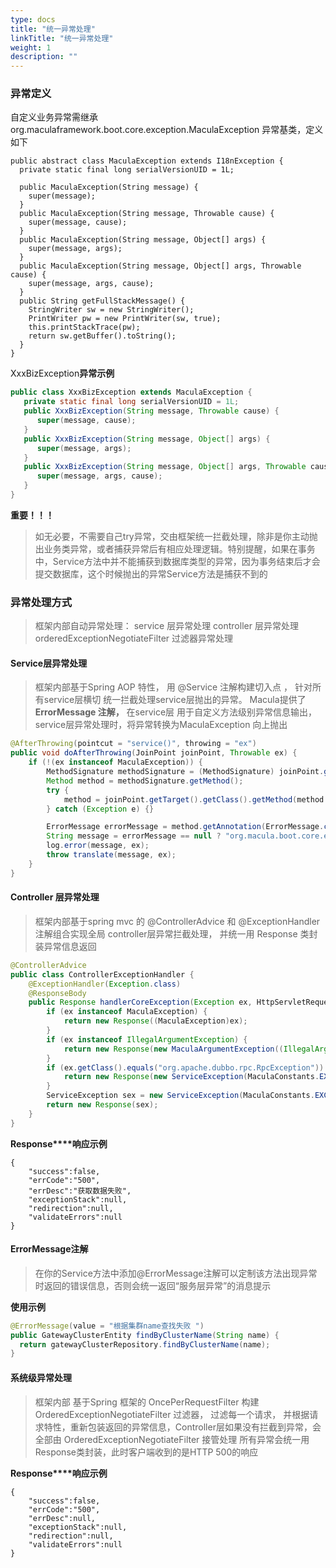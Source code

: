 ```yaml
---
type: docs
title: "统一异常处理"
linkTitle: "统一异常处理"
weight: 1
description: ""
---
```


### **异常定义**
  自定义业务异常需继承 org.maculaframework.boot.core.exception.MaculaException 异常基类，定义如下
```plain
public abstract class MaculaException extends I18nException {
  private static final long serialVersionUID = 1L;

  public MaculaException(String message) {
    super(message);
  }
  public MaculaException(String message, Throwable cause) {
    super(message, cause);
  }
  public MaculaException(String message, Object[] args) {
    super(message, args);
  }
  public MaculaException(String message, Object[] args, Throwable cause) {
    super(message, args, cause);
  }
  public String getFullStackMessage() {
    StringWriter sw = new StringWriter();
    PrintWriter pw = new PrintWriter(sw, true);
    this.printStackTrace(pw);
    return sw.getBuffer().toString();
  }
}
```

XxxBizException**异常示例**

```java
public class XxxBizException extends MaculaException {
   private static final long serialVersionUID = 1L;
   public XxxBizException(String message, Throwable cause) {
      super(message, cause);
   }
   public XxxBizException(String message, Object[] args) {
      super(message, args);
   }
   public XxxBizException(String message, Object[] args, Throwable cause) {
      super(message, args, cause);
   }
}

```


**重要！！！**

>如无必要，不需要自己try异常，交由框架统一拦截处理，除非是你主动抛出业务类异常，或者捕获异常后有相应处理逻辑。特别提醒，如果在事务中，Service方法中并不能捕获到数据库类型的异常，因为事务结束后才会提交数据库，这个时候抛出的异常Service方法是捕获不到的

### **异常处理方式**

>框架内部自动异常处理：
>   service 层异常处理
>   controller 层异常处理
>   orderedExceptionNegotiateFilter 过滤器异常处理 

#### **Service层异常处理**

>框架内部基于Spring AOP 特性， 用 @Service 注解构建切入点 ， 针对所有service层横切
>统一拦截处理service层抛出的异常。 Macula提供了 **ErrorMessage 注解，** 在service层 用于自定义方法级别异常信息输出， service层异常处理时，将异常转换为MaculaException 向上抛出
```java
@AfterThrowing(pointcut = "service()", throwing = "ex")
public void doAfterThrowing(JoinPoint joinPoint, Throwable ex) {
    if (!(ex instanceof MaculaException)) {
        MethodSignature methodSignature = (MethodSignature) joinPoint.getSignature();
        Method method = methodSignature.getMethod();
        try {
            method = joinPoint.getTarget().getClass().getMethod(method.getName(), method.getParameterTypes());
        } catch (Exception e) {}

        ErrorMessage errorMessage = method.getAnnotation(ErrorMessage.class);
        String message = errorMessage == null ? "org.macula.boot.core.exception.ServiceException" : errorMessage.value();
        log.error(message, ex);
        throw translate(message, ex);
    }
}
```

#### **Controller 层异常处理**

>框架内部基于spring mvc 的 @ControllerAdvice 和 @ExceptionHandler 注解组合实现全局 controller层异常拦截处理， 并统一用 Response 类封装异常信息返回
```java
@ControllerAdvice
public class ControllerExceptionHandler {
    @ExceptionHandler(Exception.class)
    @ResponseBody
    public Response handlerCoreException(Exception ex, HttpServletRequest req) {
        if (ex instanceof MaculaException) {
            return new Response((MaculaException)ex);
        }
        if (ex instanceof IllegalArgumentException) {
            return new Response(new MaculaArgumentException((IllegalArgumentException)ex));
        }
        if (ex.getClass().equals("org.apache.dubbo.rpc.RpcException")) {
            return new Response(new ServiceException(MaculaConstants.EXCEPTION_CODE_RPC, "org.apache.dubbo.rpc.RpcException", ex));
        }
        ServiceException sex = new ServiceException(MaculaConstants.EXCEPTION_CODE_UNKNOWN, "org.maculaframework.boot.core.exception.ServiceException", ex);
        return new Response(sex);
    }
}
```

**Response****响应示例**

```vala
{
    "success":false,
    "errCode":"500",
    "errDesc":"获取数据失败",
    "exceptionStack":null,
    "redirection":null,
    "validateErrors":null
}
```

#### **ErrorMessage注解**


>在你的Service方法中添加@ErrorMessage注解可以定制该方法出现异常时返回的错误信息，否则会统一返回“服务层异常”的消息提示

**使用示例**

```java
@ErrorMessage(value = "根据集群name查找失败 ")
public GatewayClusterEntity findByClusterName(String name) {
  return gatewayClusterRepository.findByClusterName(name);
}
```

#### **系统级异常处理**

>框架内部 基于Spring 框架的 OncePerRequestFilter 构建 OrderedExceptionNegotiateFilter 过滤器， 过滤每一个请求， 并根据请求特性，重新包装返回的异常信息，Controller层如果没有拦截到异常，会全部由 OrderedExceptionNegotiateFilter 接管处理
>所有异常会统一用Response类封装，此时客户端收到的是HTTP 500的响应 

**Response****响应示例**

```vala
{
    "success":false,
    "errCode":"500",
    "errDesc":null,
    "exceptionStack":null,
    "redirection":null,
    "validateErrors":null
}
```